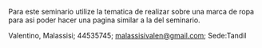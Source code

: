 Para este seminario utilize la tematica de realizar sobre una marca de ropa para asi poder hacer una pagina similar a la del seminario.

Valentino, Malassisi; 44535745; malassisivalen@gmail.com; Sede:Tandil
